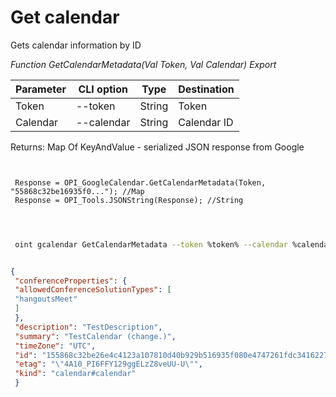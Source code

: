 ﻿---
sidebar_position: 2
---

# Get calendar
 Gets calendar information by ID


*Function GetCalendarMetadata(Val Token, Val Calendar) Export*

 | Parameter | CLI option | Type | Destination |
 |-|-|-|-|
 | Token | --token | String | Token |
 | Calendar | --calendar | String | Calendar ID |

 
 Returns: Map Of KeyAndValue - serialized JSON response from Google

```bsl title="Code example"
	
 
 Response = OPI_GoogleCalendar.GetCalendarMetadata(Token, "55868c32be16935f0..."); //Map
 Response = OPI_Tools.JSONString(Response); //String
 
	
```

```sh title="CLI command example"
 
 oint gcalendar GetCalendarMetadata --token %token% --calendar %calendar%


```


```json title="Result"

{
 "conferenceProperties": {
 "allowedConferenceSolutionTypes": [
 "hangoutsMeet"
 ]
 },
 "description": "TestDescription",
 "summary": "TestCalendar (change.)",
 "timeZone": "UTC",
 "id": "155868c32be26e4c4123a107810d40b929b516935f080e4747261fdc3416227c@group.calendar.google.com",
 "etag": "\"4A10_PI6FFY129ggELzZ8veUU-U\"",
 "kind": "calendar#calendar"
 }

```

